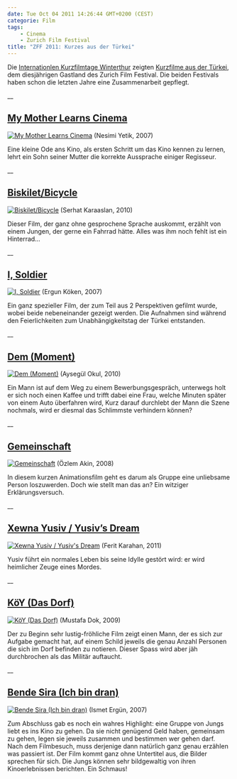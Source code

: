 ```yaml
---
date: Tue Oct 04 2011 14:26:44 GMT+0200 (CEST)
categorie: Film
tags: 
    - Cinema
    - Zurich Film Festival
title: "ZFF 2011: Kurzes aus der Türkei"
---
```



Die [Internationlen Kurzfilmtage
Winterthur](http://www.kurzfilmtage.ch/) zeigten [Kurzfilme aus der
Türkei](http://www.zurichfilmfestival.org/de//filme/3025/kurzes-aus-der-turkei/),
dem diesjährigen Gastland des Zurich Film Festival. Die beiden Festivals
haben schon die letzten Jahre eine Zusammenarbeit gepflegt.

\_\_

[My Mother Learns Cinema](http://www.imdb.com/title/tt0984004/)
---------------------------------------------------------------

[![My Mother Learns
Cinema](http://media.tumblr.com/tumblr_lsjev5EprV1qa2z4q.jpg "My Mother Learns Cinema")](http://www.imdb.com/title/tt0984004/)
(Nesimi Yetik, 2007)

Eine kleine Ode ans Kino, als ersten Schritt um das Kino kennen zu
lernen, lehrt ein Sohn seiner Mutter die korrekte Aussprache einiger
Regisseur.

\_\_

[Biskilet/Bicycle](http://vimeo.com/24874194)
---------------------------------------------

[![Biskilet/Bicycle](http://media.tumblr.com/tumblr_lsjgmehJbe1qa2z4q.jpg "Biskilet/Bicycle")](http://vimeo.com/24874194)
(Serhat Karaaslan, 2010)

Dieser Film, der ganz ohne gesprochene Sprache auskommt, erzählt von
einem Jungen, der gerne ein Fahrrad hätte. Alles was ihm noch fehlt ist
ein Hinterrad…

\_\_

[I, Soldier](http://i-soldier-the-flag.blogspot.com/)
-----------------------------------------------------

[![I,
Soldier](http://media.tumblr.com/tumblr_lsjg6dBuRs1qa2z4q.png "I, Soldier")](http://i-soldier-the-flag.blogspot.com/)
(Ergun Köken, 2007)

Ein ganz spezieller Film, der zum Teil aus 2 Perspektiven gefilmt wurde,
wobei beide nebeneinander gezeigt werden. Die Aufnahmen sind während den
Feierlichkeiten zum Unabhängigkeitstag der Türkei entstanden.

\_\_

[Dem (Moment)](https://www.facebook.com/pages/DEM-MOMENT/139449276104220?sk=info)
---------------------------------------------------------------------------------

[![Dem
(Moment)](http://media.tumblr.com/tumblr_lsjh5zqJdl1qa2z4q.png "Dem (Moment)")](https://www.facebook.com/pages/DEM-MOMENT/139449276104220?sk=info)
(Aysegül Okul, 2010)

Ein Mann ist auf dem Weg zu einem Bewerbungsgespräch, unterwegs holt er
sich noch einen Kaffee und trifft dabei eine Frau, welche Minuten später
von einem Auto überfahren wird, Kurz darauf durchlebt der Mann die Szene
nochmals, wird er diesmal das Schlimmste verhindern können?

\_\_

[Gemeinschaft](http://www.madebyozlemakin.com/2009/05/gemeinschaft.html)
------------------------------------------------------------------------

[![Gemeinschaft](http://media.tumblr.com/tumblr_lsjig5oDS01qa2z4q.jpg "Gemeinschaft")](http://www.madebyozlemakin.com/2009/05/gemeinschaft.html)
(Özlem Akin, 2008)

In diesem kurzen Animationsfilm geht es darum als Gruppe eine unliebsame
Person loszuwerden. Doch wie stellt man das an? Ein witziger
Erklärungsversuch.

\_\_

[Xewna Yusiv / Yusiv’s Dream](http://www.feritkarahan.com/en/#/filmography/movies)
----------------------------------------------------------------------------------

[![Xewna Yusiv / Yusiv's
Dream](http://media.tumblr.com/tumblr_lsjjulojfy1qa2z4q.png "Xewna Yusiv  / Yusiv's Dream")](http://www.feritkarahan.com/en/#/filmography/movies)
(Ferit Karahan, 2011)

Yusiv führt ein normales Leben bis seine Idylle gestört wird: er wird
heimlicher Zeuge eines Mordes.

\_\_

[KöY (Das Dorf)](http://www.imdb.com/title/tt1515847/)
------------------------------------------------------

[![KöY (Das
Dorf)](http://media.tumblr.com/tumblr_lsjiaxZetH1qa2z4q.jpg "KöY (Das Dorf)")](http://www.imdb.com/title/tt1515847/)
(Mustafa Dok, 2009)

Der zu Beginn sehr lustig-fröhliche Film zeigt einen Mann, der es sich
zur Aufgabe gemacht hat, auf einem Schild jeweils die genau Anzahl
Personen die sich im Dorf befinden zu notieren. Dieser Spass wird aber
jäh durchbrochen als das Militär auftaucht.

\_\_

[Bende Sira (Ich bin dran)](http://www.distantdreams.de/filme/bende-sira-ich-bin-dran)
--------------------------------------------------------------------------------------

[![Bende Sira (Ich bin
dran)](http://media.tumblr.com/tumblr_lsjhzyzddN1qa2z4q.jpg "Bende Sira (Ich bin dran)")](http://www.distantdreams.de/filme/bende-sira-ich-bin-dran)
(Ismet Ergün, 2007)

Zum Abschluss gab es noch ein wahres Highlight: eine Gruppe von Jungs
liebt es ins Kino zu gehen. Da sie nicht genügend Geld haben, gemeinsam
zu gehen, legen sie jeweils zusammen und bestimmen wer gehen darf. Nach
dem Filmbesuch, muss derjenige dann natürlich ganz genau erzählen was
passiert ist. Der Film kommt ganz ohne Untertitel aus, die Bilder
sprechen für sich. Die Jungs können sehr bildgewaltig von ihren
Kinoerlebnissen berichten. Ein Schmaus!

